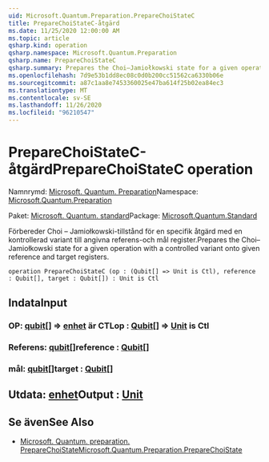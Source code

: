```yaml
---
uid: Microsoft.Quantum.Preparation.PrepareChoiStateC
title: PrepareChoiStateC-åtgärd
ms.date: 11/25/2020 12:00:00 AM
ms.topic: article
qsharp.kind: operation
qsharp.namespace: Microsoft.Quantum.Preparation
qsharp.name: PrepareChoiStateC
qsharp.summary: Prepares the Choi–Jamiołkowski state for a given operation with a controlled variant onto given reference and target registers.
ms.openlocfilehash: 7d9e53b1dd8ec08c0d0b200cc51562ca6330b06e
ms.sourcegitcommit: a87c1aa8e7453360025e47ba614f25b02ea84ec3
ms.translationtype: MT
ms.contentlocale: sv-SE
ms.lasthandoff: 11/26/2020
ms.locfileid: "96210547"
---
```

# <a name="preparechoistatec-operation"></a><span data-ttu-id="eb9a1-102">PrepareChoiStateC-åtgärd</span><span class="sxs-lookup"><span data-stu-id="eb9a1-102">PrepareChoiStateC operation</span></span>

<span data-ttu-id="eb9a1-103">Namnrymd: [Microsoft. Quantum. Preparation](xref:Microsoft.Quantum.Preparation)</span><span class="sxs-lookup"><span data-stu-id="eb9a1-103">Namespace: [Microsoft.Quantum.Preparation](xref:Microsoft.Quantum.Preparation)</span></span>

<span data-ttu-id="eb9a1-104">Paket: [Microsoft. Quantum. standard](https://nuget.org/packages/Microsoft.Quantum.Standard)</span><span class="sxs-lookup"><span data-stu-id="eb9a1-104">Package: [Microsoft.Quantum.Standard](https://nuget.org/packages/Microsoft.Quantum.Standard)</span></span>


<span data-ttu-id="eb9a1-105">Förbereder Choi – Jamiołkowski-tillstånd för en specifik åtgärd med en kontrollerad variant till angivna referens-och mål register.</span><span class="sxs-lookup"><span data-stu-id="eb9a1-105">Prepares the Choi–Jamiołkowski state for a given operation with a controlled variant onto given reference and target registers.</span></span>

```qsharp
operation PrepareChoiStateC (op : (Qubit[] => Unit is Ctl), reference : Qubit[], target : Qubit[]) : Unit is Ctl
```


## <a name="input"></a><span data-ttu-id="eb9a1-106">Indata</span><span class="sxs-lookup"><span data-stu-id="eb9a1-106">Input</span></span>

### <a name="op--qubit--unit--is-ctl"></a><span data-ttu-id="eb9a1-107">OP: [qubit](xref:microsoft.quantum.lang-ref.qubit)[] => [enhet](xref:microsoft.quantum.lang-ref.unit)  är CTL</span><span class="sxs-lookup"><span data-stu-id="eb9a1-107">op : [Qubit](xref:microsoft.quantum.lang-ref.qubit)[] => [Unit](xref:microsoft.quantum.lang-ref.unit)  is Ctl</span></span>




### <a name="reference--qubit"></a><span data-ttu-id="eb9a1-108">Referens: [qubit](xref:microsoft.quantum.lang-ref.qubit)[]</span><span class="sxs-lookup"><span data-stu-id="eb9a1-108">reference : [Qubit](xref:microsoft.quantum.lang-ref.qubit)[]</span></span>




### <a name="target--qubit"></a><span data-ttu-id="eb9a1-109">mål: [qubit](xref:microsoft.quantum.lang-ref.qubit)[]</span><span class="sxs-lookup"><span data-stu-id="eb9a1-109">target : [Qubit](xref:microsoft.quantum.lang-ref.qubit)[]</span></span>





## <a name="output--unit"></a><span data-ttu-id="eb9a1-110">Utdata: [enhet](xref:microsoft.quantum.lang-ref.unit)</span><span class="sxs-lookup"><span data-stu-id="eb9a1-110">Output : [Unit](xref:microsoft.quantum.lang-ref.unit)</span></span>



## <a name="see-also"></a><span data-ttu-id="eb9a1-111">Se även</span><span class="sxs-lookup"><span data-stu-id="eb9a1-111">See Also</span></span>

- [<span data-ttu-id="eb9a1-112">Microsoft. Quantum. preparation. PrepareChoiState</span><span class="sxs-lookup"><span data-stu-id="eb9a1-112">Microsoft.Quantum.Preparation.PrepareChoiState</span></span>](xref:Microsoft.Quantum.Preparation.PrepareChoiState)